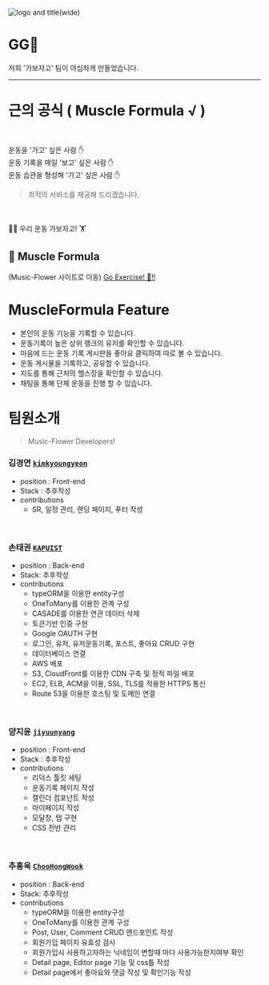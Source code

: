 
![logo and title(wide)](https://user-images.githubusercontent.com/91522788/158545367-149b8f72-0e75-4996-bd2b-e01b4f5cbe0d.png)

 
# GG🏃

 
저희 '가보자고' 팀이 야심차게 만들었습니다. 

----- 
# 근의 공식 (  Muscle Formula √  )
<br>

 운동을 '가고' 싶은 사람 ✋ <br>
 운동 기록을 매일 '보고' 싶은 사람 ✋ <br>
운동 습관을 형성해 '가고' 싶은 사람  ✋ <br>

>  최적의 서비스를 제공해 드리겠습니다. 

 <br>
 <br>
🤸‍♀️ 우리  운동 가보자고! 🏋 <br>

## 💪 Muscle Formula 
 

(Music-Flower 사이트로 이동)
[Go Exercise! 🏃!!](https://www.muscleformula.xyz/mypage)



# MuscleFormula Feature

- 본인의 운동 기능을 기록할 수 있습니다. 
- 운동기록이 높은 상위 랭크의 유저를 확인할 수 있습니다. 
- 마음에 드는 운동 기록 게시판을 좋아요 클릭하여 따로 볼 수 있습니다.
- 운동 게시물을 기록하고, 공유할 수 있습니다.  
- 지도를 통해 근처의 헬스장을 확인할 수 있습니다. 
- 채팅을 통해 단체 운동을 진행 할 수 있습니다. 
 
 


 # 팀원소개 
> Music-Flower Developers!



 ### 김경연 [`kimkyoungyeon`](https://github.com/kim-kyoungyeon)
* position : Front-end 
* Stack : 추후작성
* contributions
    * SR, 일정 관리, 랜딩 페이지, 푸터 작성

  
 </details>
<br>


 ### 손태권 [`KAPUIST`](https://github.com/KAPUIST)
* position : Back-end 
* Stack: 추후작성
* contributions
  *  typeORM을 이용한 entity구성
  *  OneToMany를 이용한 관계 구성
  *  CASADE를 이용한 연관 데이터 삭제
  *  토큰기반 인증 구현
  *  Google OAUTH 구현
  *  로그인, 유저, 유저운동기록, 포스트, 좋아요 CRUD 구현
  *  데이터베이스 연결
  *  AWS 배포
  *  S3, CloudFront를 이용한 CDN 구축 및 정적 파일 배포
  *  EC2, ELB, ACM을 이용, SSL, TLS를 적용한 HTTPS 통신
  *  Route 53을 이용한 호스팅 및 도메인 연결


 </details>
<br>



### 양지윤 [`jiyuunyang`](https://github.com/jiyuunyang)
* position : Front-end 
* Stack : 추후작성
* contributions
  *  리덕스 툴킷 세팅
  *  운동기록 페이지 작성
  *  캘린더 컴포넌트 작성
  *  마이페이지 작성
  *  모달창, 탭 구현
  *  CSS 전반 관리

</details>
<br>


### 추홍욱 [`ChooHongWook`](https://github.com/ChooHongWook)
* position : Back-end 
* Stack: 추후작성
* contributions
  * typeORM을 이용한 entity구성
  * OneToMany를 이용한 관계 구성
  * Post, User, Comment CRUD 엔드포인트 작성
  * 회원가입 페이지 유효성 검사
  * 회원가입시 사용하고자하는 닉네임이 변할때 마다 사용가능한지여부 확인
  * Detail page, Editor page 기능 및 css틀 작성
  * Detail page에서 좋아요와 댓글 작성 및 확인기능 작성


</details>
<br>







